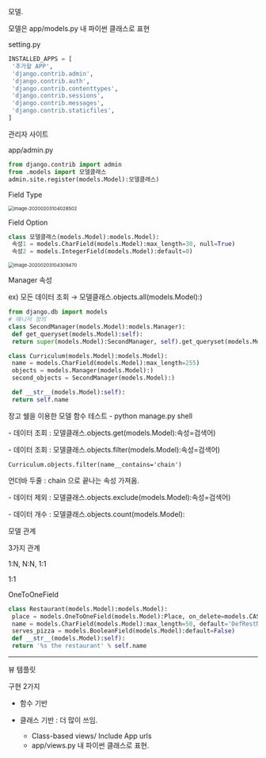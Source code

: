 모델.



모델은 app/models.py 내 파이썬 클래스로 표현



setting.py

```python
INSTALLED_APPS = [
 '추가할 APP',
 'django.contrib.admin',
 'django.contrib.auth',
 'django.contrib.contenttypes',
 'django.contrib.sessions',
 'django.contrib.messages',
 'django.contrib.staticfiles',
]
```



관리자 사이트

app/admin.py



```python
from django.contrib import admin
from .models import 모델클래스
admin.site.register(models.Model):모델클래스)
```



Field Type

<img src="C:\Users\student\AppData\Roaming\Typora\typora-user-images\image-20200203104028502.png" alt="image-20200203104028502" style="zoom:67%;" />

 Field Option



```python
class 모델클래스(models.Model):models.Model):
 속성1 = models.CharField(models.Model):max_length=30, null=True)
 속성2 = models.IntegerField(models.Model):default=0)
```



<img src="C:\Users\student\AppData\Roaming\Typora\typora-user-images\image-20200203104309470.png" alt="image-20200203104309470" style="zoom:67%;" />



 Manager 속성

ex) 모든 데이터 조회 → 모델클래스.objects.all(models.Model):)

```python
from django.db import models
# 매니저 정의
class SecondManager(models.Model):models.Manager):
 def get_queryset(models.Model):self):
 return super(models.Model):SecondManager, self).get_queryset(models.Model):).filter(models.Model):name__contains='kim')

class Curriculum(models.Model):models.Model):
 name = models.CharField(models.Model):max_length=255)
 objects = models.Manager(models.Model):)
 second_objects = SecondManager(models.Model):)

 def __str__(models.Model):self):
 return self.name
```



장고 쉘을 이용한 모델 함수 테스트 - python manage.py shell

\- 데이터 조회 : 모델클래스.objects.get(models.Model):속성=검색어)

\- 데이터 조회 : 모델클래스.objects.filter(models.Model):속성=검색어)

`Curriculum.objects.filter(name__contains='chain')` 

언더바 두줄 : chain 으로 끝나는 속성 가져옴. 

\- 데이터 제외 : 모델클래스.objects.exclude(models.Model):속성=검색어)

\- 데이터 개수 : 모델클래스.objects.count(models.Model):





모델 관계

3가지 관계

1:N, N:N, 1:1



1:1

OneToOneField

```python
class Restaurant(models.Model):models.Model):
 place = models.OneToOneField(models.Model):Place, on_delete=models.CASCADE)
 name = models.CharField(models.Model):max_length=50, default='DefRestName')
 serves_pizza = models.BooleanField(models.Model):default=False)
 def __str__(models.Model):self):
 return '%s the restaurant' % self.name
```



-------

뷰 템플릿



구현 2가지

- 함수 기반

- 클래스 기반 : 더 많이 쓰임. 
  - Class-based views/ Include App urls
  - app/views.py 내 파이썬 클래스로 표현. 